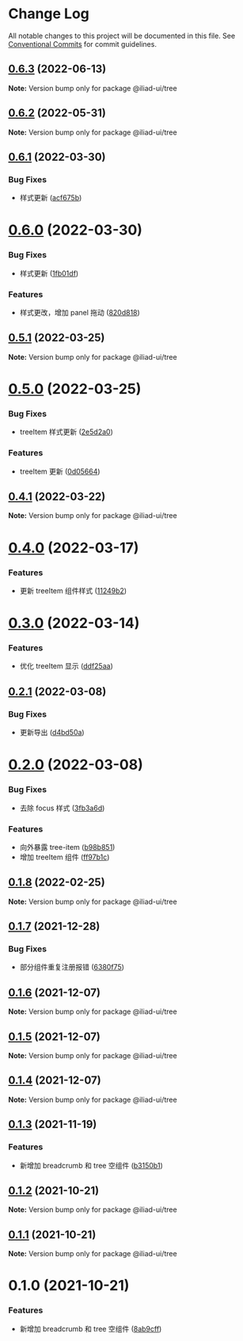 # Change Log

All notable changes to this project will be documented in this file.
See [Conventional Commits](https://conventionalcommits.org) for commit guidelines.

## [0.6.3](https://github.com/gaoding-inc/iliad-ui/compare/@iliad-ui/tree@0.6.2...@iliad-ui/tree@0.6.3) (2022-06-13)

**Note:** Version bump only for package @iliad-ui/tree

## [0.6.2](https://github.com/gaoding-inc/iliad-ui/compare/@iliad-ui/tree@0.6.1...@iliad-ui/tree@0.6.2) (2022-05-31)

**Note:** Version bump only for package @iliad-ui/tree

## [0.6.1](https://github.com/gaoding-inc/iliad-ui/compare/@iliad-ui/tree@0.6.0...@iliad-ui/tree@0.6.1) (2022-03-30)

### Bug Fixes

-   样式更新 ([acf675b](https://github.com/gaoding-inc/iliad-ui/commit/acf675b3ebd9fcdb42b96ad1a72879dce37986ba))

# [0.6.0](https://github.com/gaoding-inc/iliad-ui/compare/@iliad-ui/tree@0.5.1...@iliad-ui/tree@0.6.0) (2022-03-30)

### Bug Fixes

-   样式更新 ([1fb01df](https://github.com/gaoding-inc/iliad-ui/commit/1fb01dfbf22775a971423bc3985ececa476bbf29))

### Features

-   样式更改，增加 panel 拖动 ([820d818](https://github.com/gaoding-inc/iliad-ui/commit/820d818617944b82a02e68f12e79f4cabb28b9f1))

## [0.5.1](https://github.com/gaoding-inc/iliad-ui/compare/@iliad-ui/tree@0.5.0...@iliad-ui/tree@0.5.1) (2022-03-25)

**Note:** Version bump only for package @iliad-ui/tree

# [0.5.0](https://github.com/gaoding-inc/iliad-ui/compare/@iliad-ui/tree@0.4.1...@iliad-ui/tree@0.5.0) (2022-03-25)

### Bug Fixes

-   treeItem 样式更新 ([2e5d2a0](https://github.com/gaoding-inc/iliad-ui/commit/2e5d2a096f6c744b2e269aac2ce4699d804e8d80))

### Features

-   treeItem 更新 ([0d05664](https://github.com/gaoding-inc/iliad-ui/commit/0d05664354f2b8e2b8a49a4a84c131c0e4ffeb4f))

## [0.4.1](https://github.com/gaoding-inc/iliad-ui/compare/@iliad-ui/tree@0.4.0...@iliad-ui/tree@0.4.1) (2022-03-22)

**Note:** Version bump only for package @iliad-ui/tree

# [0.4.0](https://github.com/gaoding-inc/iliad-ui/compare/@iliad-ui/tree@0.3.0...@iliad-ui/tree@0.4.0) (2022-03-17)

### Features

-   更新 treeItem 组件样式 ([11249b2](https://github.com/gaoding-inc/iliad-ui/commit/11249b2cf95a02d1df9dd4c84f94a0113714d027))

# [0.3.0](https://github.com/gaoding-inc/iliad-ui/compare/@iliad-ui/tree@0.2.1...@iliad-ui/tree@0.3.0) (2022-03-14)

### Features

-   优化 treeItem 显示 ([ddf25aa](https://github.com/gaoding-inc/iliad-ui/commit/ddf25aa6d011d10d8ef689d429666799839eee2c))

## [0.2.1](https://github.com/gaoding-inc/iliad-ui/compare/@iliad-ui/tree@0.2.0...@iliad-ui/tree@0.2.1) (2022-03-08)

### Bug Fixes

-   更新导出 ([d4bd50a](https://github.com/gaoding-inc/iliad-ui/commit/d4bd50ac3e6588769332219493f1fa360849452d))

# [0.2.0](https://github.com/gaoding-inc/iliad-ui/compare/@iliad-ui/tree@0.1.8...@iliad-ui/tree@0.2.0) (2022-03-08)

### Bug Fixes

-   去除 focus 样式 ([3fb3a6d](https://github.com/gaoding-inc/iliad-ui/commit/3fb3a6dbcea5401abbd51a56617c677a98a162b3))

### Features

-   向外暴露 tree-item ([b98b851](https://github.com/gaoding-inc/iliad-ui/commit/b98b851c6cbb5076c92d26ff1a2c141d0d5eaec2))
-   增加 treeItem 组件 ([ff97b1c](https://github.com/gaoding-inc/iliad-ui/commit/ff97b1cd7c2cc8f2f375686efa9b22bf78df935f))

## [0.1.8](https://github.com/gaoding-inc/iliad-ui/compare/@iliad-ui/tree@0.1.7...@iliad-ui/tree@0.1.8) (2022-02-25)

**Note:** Version bump only for package @iliad-ui/tree

## [0.1.7](https://github.com/gaoding-inc/iliad-ui/compare/@iliad-ui/tree@0.1.6...@iliad-ui/tree@0.1.7) (2021-12-28)

### Bug Fixes

-   部分组件重复注册报错 ([6380f75](https://github.com/gaoding-inc/iliad-ui/commit/6380f7567a4929cfd10105e3252d25600f19173b))

## [0.1.6](https://github.com/gaoding-inc/iliad-ui/compare/@iliad-ui/tree@0.1.5...@iliad-ui/tree@0.1.6) (2021-12-07)

**Note:** Version bump only for package @iliad-ui/tree

## [0.1.5](https://github.com/gaoding-inc/iliad-ui/compare/@iliad-ui/tree@0.1.4...@iliad-ui/tree@0.1.5) (2021-12-07)

**Note:** Version bump only for package @iliad-ui/tree

## [0.1.4](https://github.com/gaoding-inc/iliad-ui/compare/@iliad-ui/tree@0.1.3...@iliad-ui/tree@0.1.4) (2021-12-07)

**Note:** Version bump only for package @iliad-ui/tree

## [0.1.3](https://github.com/gaoding-inc/iliad-ui/compare/@iliad-ui/tree@0.1.2...@iliad-ui/tree@0.1.3) (2021-11-19)

### Features

-   新增加 breadcrumb 和 tree 空组件 ([b3150b1](https://github.com/gaoding-inc/iliad-ui/commit/b3150b12bc271404d08b4e46d068568df68444d2))

## [0.1.2](https://github.com/gaoding-inc/iliad-ui/compare/@iliad-ui/tree@0.1.1...@iliad-ui/tree@0.1.2) (2021-10-21)

**Note:** Version bump only for package @iliad-ui/tree

## [0.1.1](https://github.com/gaoding-inc/iliad-ui/compare/@iliad-ui/tree@0.1.0...@iliad-ui/tree@0.1.1) (2021-10-21)

**Note:** Version bump only for package @iliad-ui/tree

# 0.1.0 (2021-10-21)

### Features

-   新增加 breadcrumb 和 tree 空组件 ([8ab9cff](https://github.com/gaoding-inc/iliad-ui/commit/8ab9cff9b5efd0b792bafea53723122a67f77017))
